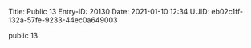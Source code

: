 Title: Public 13
Entry-ID: 20130
Date: 2021-01-10 12:34
UUID: eb02c1ff-132a-57fe-9233-44ec0a649003

public 13
